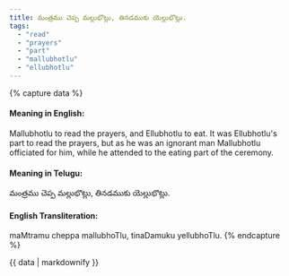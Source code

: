 ```yaml
---
title: మంత్రము చెప్ప మల్లుభొట్లు, తినడముకు యెల్లుభొట్లు.
tags:
  - "read"
  - "prayers"
  - "part"
  - "mallubhotlu"
  - "ellubhotlu"
---
```


{% capture data %}
#### Meaning in English:
Mallubhotlu to read the prayers, and Ellubhotlu to eat.
It was Ellubhotlu's part to read the prayers, but as he was an ignorant man Mallubhotlu officiated for him, while he attended to the eating part of the ceremony.

#### Meaning in Telugu:
మంత్రము చెప్ప మల్లుభొట్లు, తినడముకు యెల్లుభొట్లు.

#### English Transliteration:
maMtramu cheppa mallubhoTlu, tinaDamuku yellubhoTlu.
{% endcapture %}

{{ data | markdownify }}

